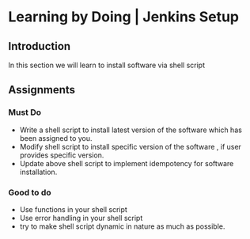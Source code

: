 
# Learning by Doing | Jenkins Setup

## Introduction
In this section we will learn to install software via shell script

## Assignments
### Must Do
* Write a shell script to install latest version of the software which has been assigned to you.
* Modify shell script to install specific version of the software , if user provides specific version.
* Update above shell script to implement idempotency for software installation.


### Good to do
* Use functions in your shell script
* Use error handling in your shell script
* try to make shell script dynamic in nature as much as possible.
